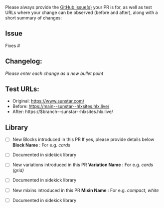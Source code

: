 Please always provide the [GitHub issue(s)](../issues) your PR is for, as well as test URLs where your change can be observed (before and after), along with a short summary of changes:

## Issue

Fixes #<gh-issue-id>

## Changelog:
_Please enter each change as a new bullet point_

## Test URLs:
- Original: https://www.sunstar.com/<path>
- Before: https://main--sunstar--hlxsites.hlx.live/<path>
- After: https://$branch--sunstar--hlxsites.hlx.live/<path>

## Library

- [ ] New Blocks introduced in this PR
      If yes, please provide details below
**Block Name** : For e.g. _cards_
- [ ] Documented in sidekick library


- [ ] New variations introduced in this PR
**Variation Name** :  For e.g. _cards (grid)_
- [ ] Documented in sidekick library

- [ ] New mixins introduced in this PR
**Mixin Name** :  For e.g. _compact, white_
- [ ] Documented in sidekick library
